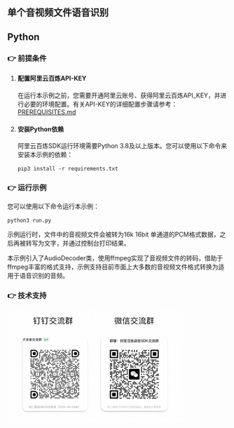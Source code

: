 [comment]: # (title and brief introduction of the sample)
## 单个音视频文件语音识别
## Python

[comment]: # (prerequisites)
### :point_right: 前提条件

1. #### 配置阿里云百炼API-KEY

    在运行本示例之前，您需要开通阿里云账号、获得阿里云百炼API_KEY，并进行必要的环境配置。有关API-KEY的详细配置步骤请参考：[PREREQUISITES.md](../../../../PREREQUISITES.md)

1. #### 安装Python依赖

    阿里云百炼SDK运行环境需要Python 3.8及以上版本。您可以使用以下命令来安装本示例的依赖：
    ```commandline
    pip3 install -r requirements.txt
    ```

[comment]: # (how to run the sample and expected results)
### :point_right: 运行示例
您可以使用以下命令运行本示例：

```commandline
python3 run.py
```

示例运行时，文件中的音视频文件会被转为16k 16bit 单通道的PCM格式数据，之后再被转写为文字，并通过控制台打印结果。

本示例引入了AudioDecoder类，使用ffmpeg实现了音视频文件的转码，借助于ffmpeg丰富的格式支持，示例支持目前市面上大多数的音视频文件格式转换为适用于语音识别的音频。

[comment]: # (technical support of the sample)
### :point_right: 技术支持
<img src="../../../../docs/image/groups.png" width="400"/>

    